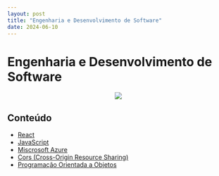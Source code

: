 ```yaml
---
layout: post
title: "Engenharia e Desenvolvimento de Software"
date: 2024-06-10
---
```

# Engenharia e Desenvolvimento de Software

<div align="center">
    <img src="https://media2.giphy.com/media/v1.Y2lkPTc5MGI3NjExd3JwenZ2bG50ZHIyeWJ6bDVqNHRleHFiMnZ5ZWc1OHliMzZtdGF3ZCZlcD12MV9pbnRlcm5hbF9naWZfYnlfaWQmY3Q9Zw/f3iwJFOVOwuy7K6FFw/giphy.gif">
    </div>

## Conteúdo
- [React](React/main.md)
- [JavaScript](JavaScript/main.md)
- [Miscrosoft Azure](/azure/main.md)
- [Cors (Cross-Origin Resource Sharing)](/Cors/main.md)
- [Programação Orientada a Objetos](poo/main.md)